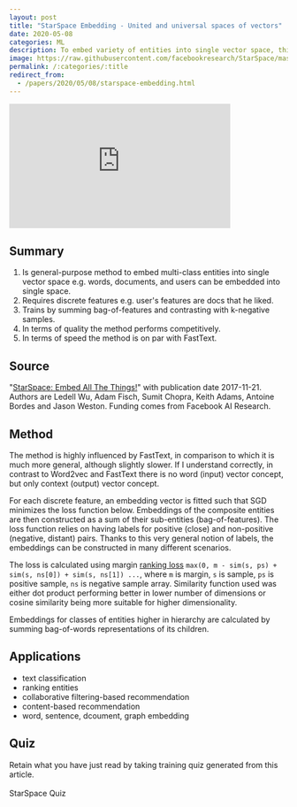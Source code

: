 ```yaml
---
layout: post
title: "StarSpace Embedding - United and universal spaces of vectors"
date: 2020-05-08
categories: ML
description: To embed variety of entities into single vector space, this paper describes general-purpose neural embedding model.
image: https://raw.githubusercontent.com/facebookresearch/StarSpace/master/examples/starspace.png 
permalink: /:categories/:title
redirect_from:
  - /papers/2020/05/08/starspace-embedding.html 
---
```


<iframe width="400" height="225" src="https://www.youtube-nocookie.com/embed/0bSsAeT-N6w?controls=0" frameborder="0" allow="accelerometer; autoplay; encrypted-media; gyroscope; picture-in-picture" allowfullscreen></iframe>

## Summary
1. Is general-purpose method to embed multi-class entities into single vector space e.g. words, documents, and users can be embedded into single space.
1. Requires discrete features e.g. user's features are docs that he liked.
1. Trains by summing bag-of-features and contrasting with k-negative samples.
1. In terms of quality the method performs competitively.
1. In terms of speed the method is on par with FastText.


## Source
"[StarSpace: Embed All The Things!](https://arxiv.org/abs/1709.03856)" with publication date 2017-11-21.
Authors are Ledell Wu, Adam Fisch, Sumit Chopra, Keith Adams, Antoine Bordes and Jason Weston.
Funding comes from Facebook AI Research.


## Method

The method is highly influenced by FastText, in comparison to which it is much more general, although slightly slower.
If I understand correctly, in contrast to Word2vec and FastText there is no word (input) vector concept, but only context (output) vector concept.

For each discrete feature, an embedding vector is fitted such that SGD minimizes the loss function below.
Embeddings of the composite entities are then constructed as a sum of their sub-entities (bag-of-features).
The loss function relies on having labels for positive (close) and non-positive (negative, distant) pairs.
Thanks to this very general notion of labels, the embeddings can be constructed in many different scenarios.

The loss is calculated using margin [ranking loss](https://gombru.github.io/2019/04/03/ranking_loss/) `max(0, m - sim(s, ps) + sim(s, ns[0]) + sim(s, ns[1]) ...`,
where `m` is margin, `s` is sample, `ps` is positive sample, `ns` is negative sample array.
Similarity function used was either dot product performing better in lower number of dimensions or cosine similarity being more suitable for higher dimensionality.

Embeddings for classes of entities higher in hierarchy are calculated by summing bag-of-words representations of its children.



## Applications
- text classification
- ranking entities
- collaborative filtering-based recommendation
- content-based recommendation
- word, sentence, dcoument, graph embedding

## Quiz

Retain what you have just read by taking training quiz generated from this article.<br>
<br>
<a class="btn btn-warning" style="text-decoration: none;" href="https://quizrecall.com/study/public-test?store_id=d0dfd88a-4712-42a6-bec3-68c86133d1ce">StarSpace Quiz</a>


